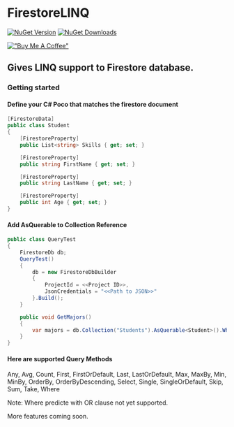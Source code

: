 # FirestoreLINQ
<a href="https://www.nuget.org/packages/FirestoreLINQ"><img alt="NuGet Version" src="https://img.shields.io/nuget/v/FirestoreLINQ"></a>
<a href="https://www.nuget.org/packages/FirestoreLINQ"><img alt="NuGet Downloads" src="https://img.shields.io/nuget/dt/FirestoreLINQ"></a>

[!["Buy Me A Coffee"](https://cdn.buymeacoffee.com/assets/img/home-page-v3/bmc-new-logo.png)](https://www.buymeacoffee.com/varunteja)

## Gives LINQ support to Firestore database.

### Getting started

#### Define your C# Poco that matches the firestore document

```csharp
[FirestoreData]
public class Student
{
    [FirestoreProperty]
    public List<string> Skills { get; set; }

    [FirestoreProperty]
    public string FirstName { get; set; }

    [FirestoreProperty]
    public string LastName { get; set; }

    [FirestoreProperty]
    public int Age { get; set; }
}
````

#### Add AsQuerable to Collection Reference
```csharp
public class QueryTest
{
    FirestoreDb db;
    QueryTest()
    {
        db = new FirestoreDbBuilder
        {
            ProjectId = <<Project ID>>,
            JsonCredentials = "<<Path to JSON>>"
        }.Build();
    }

    public void GetMajors()
    {
        var majors = db.Collection("Students").AsQuerable<Student>().Where(s => s.Age > 18).ToList();
    }
}
```

#### Here are supported Query Methods
Any, Avg, Count, First, FirstOrDefault, Last, LastOrDefault, Max, MaxBy, Min, MinBy, OrderBy, OrderByDescending, Select, Single, SingleOrDefault, Skip, Sum, Take, Where

Note: Where predicte with OR clause not yet supported.

More features coming soon.
